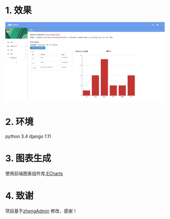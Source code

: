

# 1. 效果

![title](yemian.png)

# 2. 环境
python 3.4
django 1.11


# 3. 图表生成

使用前端图表组件库,[ECharts](http://echarts.baidu.com/tutorial.html#5%20%E5%88%86%E9%92%9F%E4%B8%8A%E6%89%8B%20ECharts)


# 4. 致谢

项目基于[zhengAdmin](https://github.com/shuzheng/zhengAdmin) 修改，感谢！
